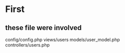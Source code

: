 # First
## these file were involved
config/config.php
views/users
models/user_model.php
controllers/users.php